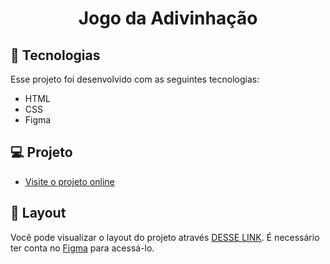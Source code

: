 <h1 align="center"> Jogo da Adivinhação </h1>

## 🚀 Tecnologias

Esse projeto foi desenvolvido com as seguintes tecnologias:

- HTML 
- CSS
- Figma

## 💻 Projeto

- [Visite o projeto online](https://portarriaux.github.io/Avalie-sua-mentoria/)

## 🔖 Layout

Você pode visualizar o layout do projeto através [DESSE LINK](https://www.figma.com/file/pc1VbBh9X93sS4P59iGSjt/Stage-03---Formul%C3%A1rio-avan%C3%A7ado-(Copy)?node-id=0%3A1&t=ahExpmjnxL3sZiCw-0). É necessário ter conta no [Figma](https://figma.com) para acessá-lo.
